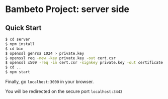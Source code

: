 # Bambeto Project: server side

## Quick Start


```sh
$ cd server
$ npm install
$ cd bin
$ openssl genrsa 1024 > private.key
$ openssl req -new -key private.key -out cert.csr
$ openssl x509 -req -in cert.csr -signkey private.key -out certificate.pem
$ cd ..
$ npm start
```

Finally, go `localhost:3000` in your browser.

You will be redirected on the secure port `localhost:3443`
